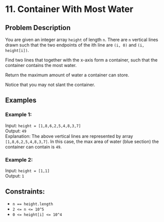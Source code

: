 # 11. Container With Most Water

## Problem Description

You are given an integer array `height` of length `n`. There are `n` vertical lines drawn such that the two endpoints of the ith line are `(i, 0)` and `(i, height[i])`.

Find two lines that together with the x-axis form a container, such that the container contains the most water.

Return the maximum amount of water a container can store.

Notice that you may not slant the container.

## Examples

### Example 1:

Input: `height = [1,8,6,2,5,4,8,3,7]`  
Output: `49`  
Explanation: The above vertical lines are represented by array `[1,8,6,2,5,4,8,3,7]`. In this case, the max area of water (blue section) the container can contain is `49`.

### Example 2:

Input: `height = [1,1]`  
Output: `1`

## Constraints:

- `n == height.length`
- `2 <= n <= 10^5`
- `0 <= height[i] <= 10^4`
